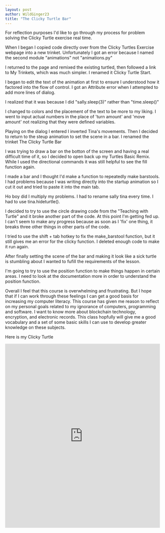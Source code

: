 ```yaml
---
layout: post
author: WildGinger23
title: "The Clicky Turtle Bar"
---
```


For reflection purposes I'd like to go through my process for problem solving the Clicky Turtle exercise real time.

When I began I copied code directly over from the Clicky Turtles Exercise webpage into a new trinket. Unfortunately I got an error because I named the second module "animations" not "animations.py"

I returned to the page and remixed the existing turtled, then followed a link to My Trinkets, which was much simpler. I renamed it Clicky Turtle Start.

I began to edit the text of the animation at first to ensure I understood how it factored into the flow of control. I got an Attribute error when I attempted to add more lines of dialog.

I realized that it was because I did "sally.sleep(3)" rather than "time.sleep()"

I changed to colors and the placement of the text to be more to my liking. I went to input actual numbers in the place of 'turn amount' and 'move amount' not realizing that they were defined variables.

Playing on the dialog I entered I inverted Tina's movements. Then I decided to return to the steup animation to set the scene in a bar. I renamed the trinket The Clicky Turtle Bar

I was trying to draw a bar on the botton of the screen and having a real difficult time of it, so I decided to open back up my Turtles Basic Remix. While I used the directional commands it was still helpful to see the fill function again.

I made a bar and I thought I'd make a function to repeatedly make barstools. I had problems because I was writing directly into the startup animation so I cut it out and tried to paste it into the main tab.

Ho boy did I multiply my problems. I had to rename sally tina every time. I had to use tina.hideturtle().

I decided to try to use the circle drawing code from the "Teaching with Turtle" and it broke another part of the code. At this point I'm getting fed up. I can't seem to make any progress because as soon as I 'fix' one thing, it breaks three other things in other parts of the code.

I tried to use the shift + tab hotkey to fix the make_barstool function, but it still gives me an error for the clicky function. I deleted enough code to make it run again.

After finally setting the scene of the bar and making it look like a sick turtle is stumbling about I wanted to fufill the requirements of the lesson.

I'm going to try to use the position function to make things happen in certain areas. I need to look at the documentation more in order to understand the position function.

Overall I feel that this course is overwhelming and frustrating. But I hope that if I can work through these feelings I can get a good basis for increasing my computer literacy.
This course has given me reason to reflect on my personal goals related to my ignorance of computers, programming and software. I want to know more about blockchain technology, encryption, and electronic records. This class hopfully will give me a good vocabulary and a set of some basic skills I can use to develop greater knowledge on these subjects.



Here is my Clicky Turtle

<iframe src="https://trinket.io/embed/python/1126bcdea1" width="100%" height="600" frameborder="0" marginwidth="0" marginheight="0" allowfullscreen></iframe>
